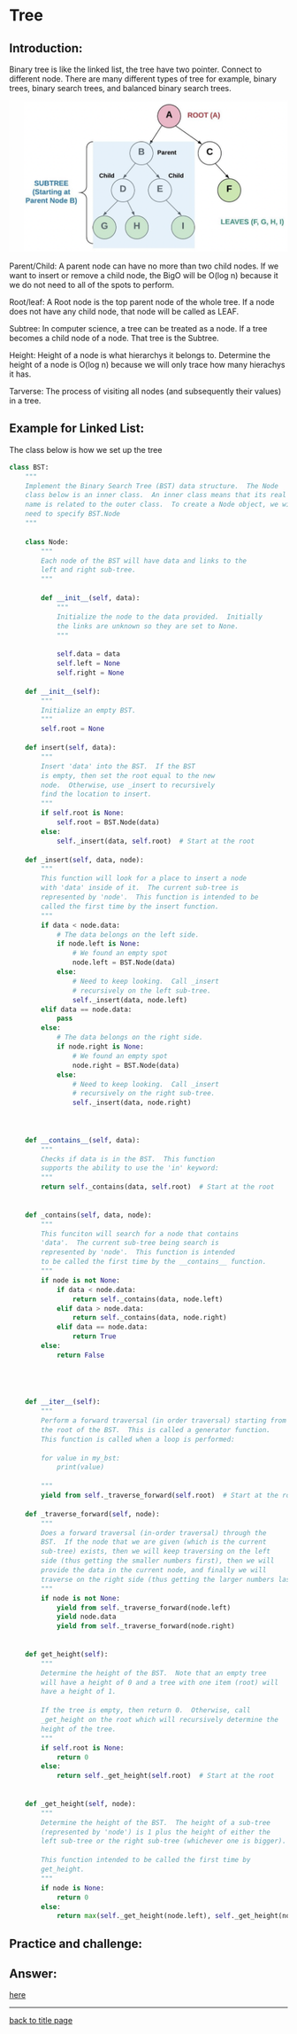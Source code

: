 # Tree
## Introduction:
Binary tree is like the linked list, the tree have two pointer. Connect to different node. There are many different types of tree for example, binary trees, binary search trees, and balanced binary search trees. 

<img src="LL/tree1.png" alt="tree1" width="700"/>

Parent/Child: A parent node can have no more than two child nodes. If we want to insert or remove a child node, the BigO will be O(log n) because it we do not need to all of the spots to perform.

Root/leaf: A Root node is the top parent node of the whole tree. If a node does not have any child node, that node will be called as LEAF.

Subtree: In computer science, a tree can be treated as a node. If a tree becomes a child node of a node. That tree is the Subtree.

Height: Height of a node is what hierarchys it belongs to. Determine the height of a node is O(log n) because we will only trace how many hierachys it has.

Tarverse: The process of visiting all nodes (and subsequently their values) in a tree.
## Example for Linked List:
The class below is how we set up the tree
```Python
class BST:
    """
    Implement the Binary Search Tree (BST) data structure.  The Node 
    class below is an inner class.  An inner class means that its real 
    name is related to the outer class.  To create a Node object, we will 
    need to specify BST.Node
    """

    class Node:
        """
        Each node of the BST will have data and links to the 
        left and right sub-tree. 
        """

        def __init__(self, data):
            """ 
            Initialize the node to the data provided.  Initially
            the links are unknown so they are set to None.
            """
       
            self.data = data
            self.left = None
            self.right = None

    def __init__(self):
        """
        Initialize an empty BST.
        """
        self.root = None

    def insert(self, data):
        """
        Insert 'data' into the BST.  If the BST
        is empty, then set the root equal to the new 
        node.  Otherwise, use _insert to recursively
        find the location to insert.
        """
        if self.root is None:
            self.root = BST.Node(data)
        else:
            self._insert(data, self.root)  # Start at the root

    def _insert(self, data, node):
        """
        This function will look for a place to insert a node
        with 'data' inside of it.  The current sub-tree is
        represented by 'node'.  This function is intended to be
        called the first time by the insert function.
        """
        if data < node.data:
            # The data belongs on the left side.
            if node.left is None:
                # We found an empty spot
                node.left = BST.Node(data)
            else:
                # Need to keep looking.  Call _insert
                # recursively on the left sub-tree.
                self._insert(data, node.left)
        elif data == node.data:
            pass
        else:
            # The data belongs on the right side.
            if node.right is None:
                # We found an empty spot
                node.right = BST.Node(data)
            else:
                # Need to keep looking.  Call _insert
                # recursively on the right sub-tree.
                self._insert(data, node.right)
    
   

    def __contains__(self, data):
        """ 
        Checks if data is in the BST.  This function
        supports the ability to use the 'in' keyword:
        """
        return self._contains(data, self.root)  # Start at the root

  
    def _contains(self, data, node):
        """
        This funciton will search for a node that contains
        'data'.  The current sub-tree being search is 
        represented by 'node'.  This function is intended
        to be called the first time by the __contains__ function.
        """
        if node is not None:
            if data < node.data:
                return self._contains(data, node.left)
            elif data > node.data:
                return self._contains(data, node.right)
            elif data == node.data:
                return True
        else:
            return False
        

    

    def __iter__(self):
        """
        Perform a forward traversal (in order traversal) starting from 
	    the root of the BST.  This is called a generator function.
        This function is called when a loop	is performed:

        for value in my_bst:
            print(value)

        """
        yield from self._traverse_forward(self.root)  # Start at the root
        
    def _traverse_forward(self, node):
        """
        Does a forward traversal (in-order traversal) through the 
        BST.  If the node that we are given (which is the current
        sub-tree) exists, then we will keep traversing on the left
        side (thus getting the smaller numbers first), then we will 
        provide the data in the current node, and finally we will 
        traverse on the right side (thus getting the larger numbers last).
        """
        if node is not None:
            yield from self._traverse_forward(node.left)
            yield node.data
            yield from self._traverse_forward(node.right)
        

    def get_height(self):
        """
        Determine the height of the BST.  Note that an empty tree
        will have a height of 0 and a tree with one item (root) will
        have a height of 1.
        
        If the tree is empty, then return 0.  Otherwise, call 
        _get_height on the root which will recursively determine the 
        height of the tree.
        """
        if self.root is None:
            return 0
        else:
            return self._get_height(self.root)  # Start at the root

 
    def _get_height(self, node):
        """
        Determine the height of the BST.  The height of a sub-tree 
        (represented by 'node') is 1 plus the height of either the 
        left sub-tree or the right sub-tree (whichever one is bigger).

        This function intended to be called the first time by 
        get_height.
        """
        if node is None:
            return 0
        else:
            return max(self._get_height(node.left), self._get_height(node.right)) + 1
```
## Practice and challenge:

## Answer:
[here]()
***
[back to title page](README.md)
